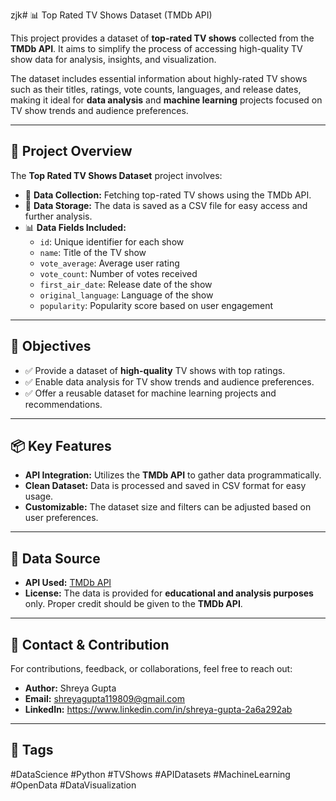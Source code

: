 zjk# 📊 Top Rated TV Shows Dataset (TMDb API)

This project provides a dataset of **top-rated TV shows** collected from the **TMDb API**. It aims to simplify the process of accessing high-quality TV show data for analysis, insights, and visualization.  

The dataset includes essential information about highly-rated TV shows such as their titles, ratings, vote counts, languages, and release dates, making it ideal for **data analysis** and **machine learning** projects focused on TV show trends and audience preferences.  

---

## 📁 Project Overview

The **Top Rated TV Shows Dataset** project involves:  
- 📡 **Data Collection:** Fetching top-rated TV shows using the TMDb API.  
- 🧩 **Data Storage:** The data is saved as a CSV file for easy access and further analysis.  
- 📊 **Data Fields Included:**  
   - `id`: Unique identifier for each show  
   - `name`: Title of the TV show  
   - `vote_average`: Average user rating  
   - `vote_count`: Number of votes received  
   - `first_air_date`: Release date of the show  
   - `original_language`: Language of the show  
   - `popularity`: Popularity score based on user engagement  

---

## 🎯 Objectives

- ✅ Provide a dataset of **high-quality** TV shows with top ratings.  
- ✅ Enable data analysis for TV show trends and audience preferences.  
- ✅ Offer a reusable dataset for machine learning projects and recommendations.  

---

## 📦 Key Features

- **API Integration:** Utilizes the **TMDb API** to gather data programmatically.  
- **Clean Dataset:** Data is processed and saved in CSV format for easy usage.  
- **Customizable:** The dataset size and filters can be adjusted based on user preferences.  

---

## 📡 Data Source

- **API Used:** [TMDb API]([https://www.themoviedb.org/documentation/api](https://api.themoviedb.org/3/discover/tv?include_adult=false&language=en-US&page=1&sort_by=vote_average.desc&vote_count.gte=200))  
- **License:** The data is provided for **educational and analysis purposes** only. Proper credit should be given to the **TMDb API**.  

---

## 📩 Contact & Contribution

For contributions, feedback, or collaborations, feel free to reach out:  
- **Author:** Shreya Gupta
- **Email:** shreyagupta119809@gmail.com
- **LinkedIn:** https://www.linkedin.com/in/shreya-gupta-2a6a292ab

---

## 🔖 Tags  
#DataScience #Python #TVShows #APIDatasets #MachineLearning #OpenData #DataVisualization  

